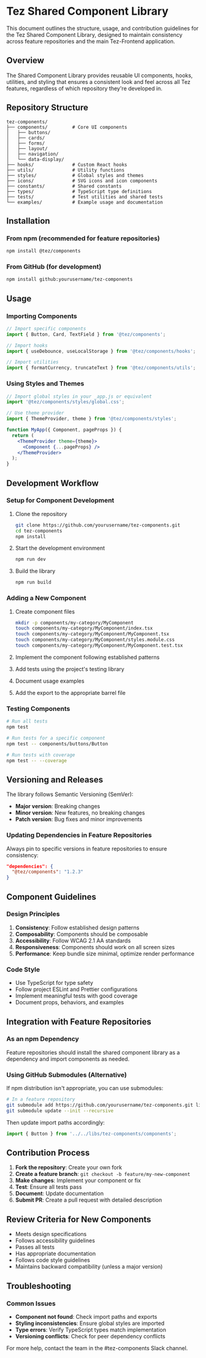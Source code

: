 # Tez Shared Component Library

This document outlines the structure, usage, and contribution guidelines for the Tez Shared Component Library, designed to maintain consistency across feature repositories and the main Tez-Frontend application.

## Overview

The Shared Component Library provides reusable UI components, hooks, utilities, and styling that ensures a consistent look and feel across all Tez features, regardless of which repository they're developed in.

## Repository Structure

```
tez-components/
├── components/         # Core UI components
│   ├── buttons/
│   ├── cards/
│   ├── forms/
│   ├── layout/
│   ├── navigation/
│   └── data-display/
├── hooks/              # Custom React hooks
├── utils/              # Utility functions
├── styles/             # Global styles and themes
├── icons/              # SVG icons and icon components
├── constants/          # Shared constants
├── types/              # TypeScript type definitions
├── tests/              # Test utilities and shared tests
└── examples/           # Example usage and documentation
```

## Installation

### From npm (recommended for feature repositories)

```bash
npm install @tez/components
```

### From GitHub (for development)

```bash
npm install github:yourusername/tez-components
```

## Usage

### Importing Components

```jsx
// Import specific components
import { Button, Card, TextField } from '@tez/components';

// Import hooks
import { useDebounce, useLocalStorage } from '@tez/components/hooks';

// Import utilities
import { formatCurrency, truncateText } from '@tez/components/utils';
```

### Using Styles and Themes

```jsx
// Import global styles in your _app.js or equivalent
import '@tez/components/styles/global.css';

// Use theme provider
import { ThemeProvider, theme } from '@tez/components/styles';

function MyApp({ Component, pageProps }) {
  return (
    <ThemeProvider theme={theme}>
      <Component {...pageProps} />
    </ThemeProvider>
  );
}
```

## Development Workflow

### Setup for Component Development

1. Clone the repository
   ```bash
   git clone https://github.com/yourusername/tez-components.git
   cd tez-components
   npm install
   ```

2. Start the development environment
   ```bash
   npm run dev
   ```

3. Build the library
   ```bash
   npm run build
   ```

### Adding a New Component

1. Create component files
   ```bash
   mkdir -p components/my-category/MyComponent
   touch components/my-category/MyComponent/index.tsx
   touch components/my-category/MyComponent/MyComponent.tsx
   touch components/my-category/MyComponent/styles.module.css
   touch components/my-category/MyComponent/MyComponent.test.tsx
   ```

2. Implement the component following established patterns
3. Add tests using the project's testing library
4. Document usage examples
5. Add the export to the appropriate barrel file

### Testing Components

```bash
# Run all tests
npm test

# Run tests for a specific component
npm test -- components/buttons/Button

# Run tests with coverage
npm test -- --coverage
```

## Versioning and Releases

The library follows Semantic Versioning (SemVer):
- **Major version**: Breaking changes
- **Minor version**: New features, no breaking changes
- **Patch version**: Bug fixes and minor improvements

### Updating Dependencies in Feature Repositories

Always pin to specific versions in feature repositories to ensure consistency:

```json
"dependencies": {
  "@tez/components": "1.2.3"
}
```

## Component Guidelines

### Design Principles

1. **Consistency**: Follow established design patterns
2. **Composability**: Components should be composable
3. **Accessibility**: Follow WCAG 2.1 AA standards
4. **Responsiveness**: Components should work on all screen sizes
5. **Performance**: Keep bundle size minimal, optimize render performance

### Code Style

- Use TypeScript for type safety
- Follow project ESLint and Prettier configurations
- Implement meaningful tests with good coverage
- Document props, behaviors, and examples

## Integration with Feature Repositories

### As an npm Dependency

Feature repositories should install the shared component library as a dependency and import components as needed.

### Using GitHub Submodules (Alternative)

If npm distribution isn't appropriate, you can use submodules:

```bash
# In a feature repository
git submodule add https://github.com/yourusername/tez-components.git libs/tez-components
git submodule update --init --recursive
```

Then update import paths accordingly:

```jsx
import { Button } from '../../libs/tez-components/components';
```

## Contribution Process

1. **Fork the repository**: Create your own fork
2. **Create a feature branch**: `git checkout -b feature/my-new-component`
3. **Make changes**: Implement your component or fix
4. **Test**: Ensure all tests pass
5. **Document**: Update documentation
6. **Submit PR**: Create a pull request with detailed description

## Review Criteria for New Components

- Meets design specifications
- Follows accessibility guidelines
- Passes all tests
- Has appropriate documentation
- Follows code style guidelines
- Maintains backward compatibility (unless a major version)

## Troubleshooting

### Common Issues

- **Component not found**: Check import paths and exports
- **Styling inconsistencies**: Ensure global styles are imported
- **Type errors**: Verify TypeScript types match implementation
- **Versioning conflicts**: Check for peer dependency conflicts

For more help, contact the team in the #tez-components Slack channel. 